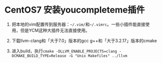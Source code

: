# CentOS7 安装youcompleteme插件

1.   把本地的vim配置传到服务器：`~/.vim/`和`~/.vimrc`。一些小插件能直接使用，但是YCM这种大插件无法直接使用。

2.   下载llvm-clang和「大于7.0」版本的gcc g++和「大于3.2.17」版本的cmake

3.   进入build，执行`cmake -DLLVM_ENABLE_PROJECTS=clang -DCMAKE_BUILD_TYPE=Release -G "Unix Makefiles" ../llvm`

     
